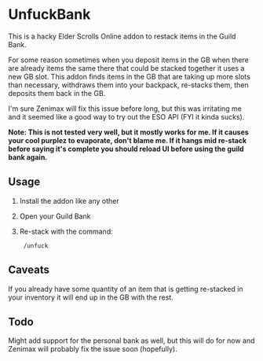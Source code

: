 UnfuckBank
==========

This is a hacky Elder Scrolls Online addon to restack items in the Guild Bank.

For some reason sometimes when you deposit items in the GB when there are already items the same there that could be stacked together it uses a new GB slot. This addon finds items in the GB that are taking up more slots than necessary, withdraws them into your backpack, re-stacks them, then deposits them back in the GB.

I'm sure Zenimax will fix this issue before long, but this was irritating me and it seemed like a good way to try out the ESO API (FYI it kinda sucks).

**Note: This is not tested very well, but it mostly works for me. If it causes your cool purplez to evaporate, don't blame me. If it hangs mid re-stack before saying it's complete you should reload UI before using the guild bank again.**

Usage
-----

1. Install the addon like any other

2. Open your Guild Bank

3. Re-stack with the command:

		/unfuck

Caveats
-------

If you already have some quantity of an item that is getting re-stacked in your inventory it will end up in the GB with the rest.

Todo
----

Might add support for the personal bank as well, but this will do for now and Zenimax will probably fix the issue soon (hopefully).